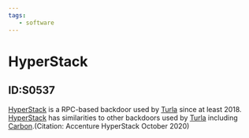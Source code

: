 ```yaml
---
tags:
   - software
---
```

# HyperStack
## ID:S0537
[HyperStack](/mitre/software/S0537) is a RPC-based backdoor used by [Turla](/mitre/groups/G0010) since at least 2018. [HyperStack](/mitre/software/S0537) has similarities to other backdoors used by [Turla](/mitre/groups/G0010) including [Carbon](/mitre/software/S0335).(Citation: Accenture HyperStack October 2020)
